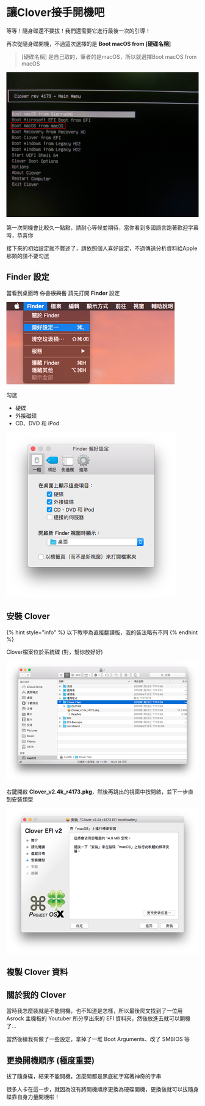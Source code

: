 # 讓Clover接手開機吧

等等！隨身碟還不要拔！我們還需要它進行最後一次的引導！

再次從隨身碟開機，不過這次選擇的是 **Boot macOS from \[硬碟名稱\]**

> \[硬碟名稱\] 是自己取的，筆者的是macOS，所以就選擇Boot macOS from macOS

![](../../.gitbook/assets/2-3_boot.jpg)

第一次開機會比較久一點點，請耐心等候並期待，當你看到多國語言跑著歡迎字幕時，恭喜你

接下來的初始設定就不贅述了，請依照個人喜好設定，不過傳送分析資料給Apple那類的請不要勾選

## Finder 設定

當看到桌面時 ~~你會很興奮~~ 請先打開 **Finder** 設定

![](../../.gitbook/assets/finder_1.png)

  
勾選

* 硬碟
* 外接磁碟
* CD、DVD 和 iPod

![](../../.gitbook/assets/finder_2.png)

## 安裝 Clover

{% hint style="info" %}
以下教學為直接翻譯版，我的裝法略有不同
{% endhint %}

Clover檔案位於系統碟 \(對，幫你放好好\)

![](../../.gitbook/assets/cloverfiles.png)

右鍵開啟 **Clover\_v2.4k\_r4173.pkg**，然後再跳出的視窗中按開啟，並下一步直到安裝類型

![](../../.gitbook/assets/cloverinstall_1.png)



## 複製 Clover 資料



## 關於我的 Clover

當時我怎麼裝就是不能開機，也不知道是怎樣，所以最後爬文找到了一位用 Asrock 主機板的 Youtuber 所分享出來的 EFI 資料夾，然後放進去就可以開機了...

當然後續我有做了一些設定，拿掉了一堆 Boot Arguments、改了 SMBIOS 等

## 更換開機順序 \(極度重要\)

拔了隨身碟，結果不能開機，怎麼開都是黑底紅字寫著神奇的字串

很多人卡在這一步，就因為沒有將開機順序更換為硬碟開機，更換後就可以拔隨身碟靠自身力量開機啦！



